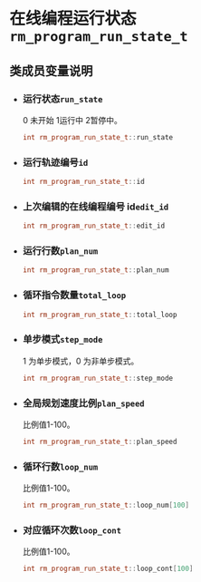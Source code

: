 # 在线编程运行状态`rm_program_run_state_t`

## 类成员变量说明

- ### 运行状态`run_state`

    0 未开始 1运行中 2暂停中。

    ```C++
    int rm_program_run_state_t::run_state
    ```

- ### 运行轨迹编号`id`

    ```C++
    int rm_program_run_state_t::id
    ```

- ### 上次编辑的在线编程编号 id`edit_id`

    ```C++
    int rm_program_run_state_t::edit_id
    ```

- ### 运行行数`plan_num`

    ```C++
    int rm_program_run_state_t::plan_num
    ```

- ### 循环指令数量`total_loop`

    ```C++
    int rm_program_run_state_t::total_loop
    ```

- ### 单步模式`step_mode`

    1 为单步模式，0 为非单步模式。

    ```C++
    int rm_program_run_state_t::step_mode
    ```

- ### 全局规划速度比例`plan_speed`

    比例值1-100。

    ```C++
    int rm_program_run_state_t::plan_speed
    ```

- ### 循环行数`loop_num`

    比例值1-100。

    ```C++
    int rm_program_run_state_t::loop_num[100]
    ```

- ### 对应循环次数`loop_cont`

    比例值1-100。

    ```C++
    int rm_program_run_state_t::loop_cont[100]
    ```
